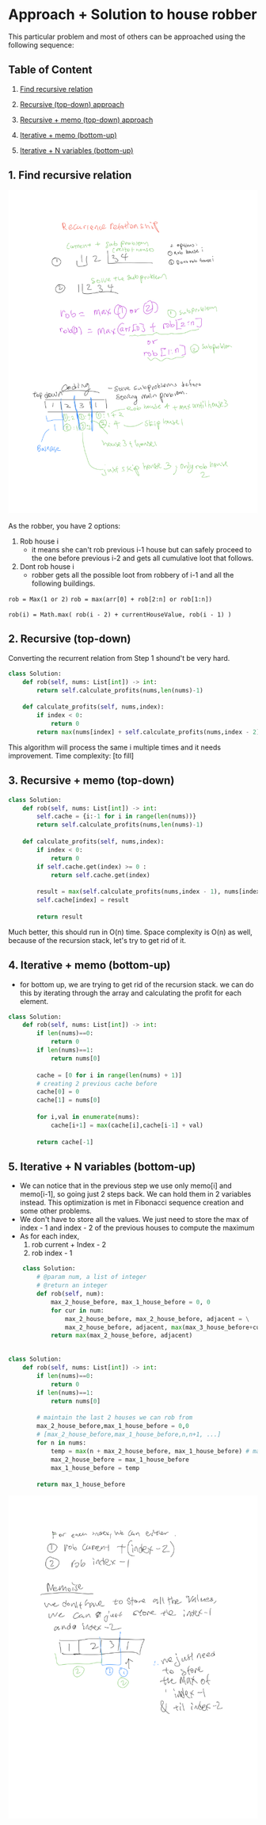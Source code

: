 # Approach + Solution to house robber

This particular problem and most of others can be approached using the following sequence:

## Table of Content

1. [Find recursive relation](#find-recursive-relation)

1. [Recursive (top-down) approach](#recursive-top-down-approach)

1. [Recursive + memo (top-down) approach](#recursive-memo-top-down-approach)

1. [Iterative + memo (bottom-up)](#iterative-memo-bottom-up)

1. [Iterative + N variables (bottom-up)](#iterative-n-variables-bottom-up)

## 1. Find recursive relation

![alt text](../assets/recurrence_robber.png "Recursive Relation")

As the robber, you have 2 options:

1. Rob house i
   - it means she can't rob previous i-1 house but can safely proceed to the one before previous i-2 and gets all cumulative loot that follows.
2. Dont rob house i
   - robber gets all the possible loot from robbery of i-1 and all the following buildings.

`rob = Max(1 or 2)`
`rob = max(arr[0] + rob[2:n] or rob[1:n])`

`rob(i) = Math.max( rob(i - 2) + currentHouseValue, rob(i - 1) )`

## 2. Recursive (top-down)

Converting the recurrent relation from Step 1 shound't be very hard.

```python
class Solution:
    def rob(self, nums: List[int]) -> int:
        return self.calculate_profits(nums,len(nums)-1)

    def calculate_profits(self, nums,index):
        if index < 0:
            return 0
        return max(nums[index] + self.calculate_profits(nums,index - 2), self.calculate_profits(nums,index-1))

```

This algorithm will process the same i multiple times and it needs improvement. Time complexity: [to fill]

## 3. Recursive + memo (top-down)

```python
class Solution:
    def rob(self, nums: List[int]) -> int:
        self.cache = {i:-1 for i in range(len(nums))}
        return self.calculate_profits(nums,len(nums)-1)

    def calculate_profits(self, nums,index):
        if index < 0:
            return 0
        if self.cache.get(index) >= 0 :
            return self.cache.get(index)

        result = max(self.calculate_profits(nums,index - 1), nums[index] + self.calculate_profits(nums,index - 2))
        self.cache[index] = result

        return result
```

Much better, this should run in O(n) time. Space complexity is O(n) as well, because of the recursion stack, let's try to get rid of it.

## 4. Iterative + memo (bottom-up)

- for bottom up, we are trying to get rid of the recursion stack. we can do this by iterating through the array and calculating the profit for each element.

```python
class Solution:
    def rob(self, nums: List[int]) -> int:
        if len(nums)==0:
            return 0
        if len(nums)==1:
            return nums[0]

        cache = [0 for i in range(len(nums) + 1)]
        # creating 2 previous cache before
        cache[0] = 0
        cache[1] = nums[0]

        for i,val in enumerate(nums):
            cache[i+1] = max(cache[i],cache[i-1] + val)

        return cache[-1]

```

## 5. Iterative + N variables (bottom-up)

- We can notice that in the previous step we use only memo[i] and memo[i-1], so going just 2 steps back. We can hold them in 2 variables instead. This optimization is met in Fibonacci sequence creation and some other problems.
- We don't have to store all the values. We just need to store the max of index - 1 and index - 2 of the previous houses to compute the maximum
- As for each index,
  1. rob current + Index - 2
  1. rob index - 1

```python
    class Solution:
        # @param num, a list of integer
        # @return an integer
        def rob(self, num):
            max_2_house_before, max_1_house_before = 0, 0
            for cur in num:
                max_2_house_before, max_2_house_before, adjacent = \
                max_2_house_before, adjacent, max(max_3_house_before+cur, max_2_house_before+cur)
            return max(max_2_house_before, adjacent)

```

```python

class Solution:
    def rob(self, nums: List[int]) -> int:
        if len(nums)==0:
            return 0
        if len(nums)==1:
            return nums[0]

        # maintain the last 2 houses we can rob from
        max_2_house_before,max_1_house_before = 0,0
        # [max_2_house_before,max_1_house_before,n,n+1, ...]
        for n in nums:
            temp = max(n + max_2_house_before, max_1_house_before) # max money we can rob up til now
            max_2_house_before = max_1_house_before
            max_1_house_before = temp

        return max_1_house_before
```

![alt text](../assets/rr_memo.png "memo Relation")
